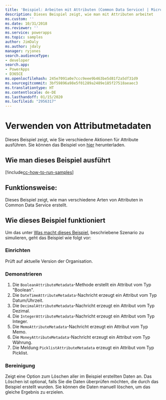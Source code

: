 ```yaml
---
title: 'Beispiel: Arbeiten mit Attributen (Common Data Service) | Microsoft Docs'
description: Dieses Beispiel zeigt, wie man mit Attributen arbeitet
ms.custom: ''
ms.date: 10/31/2018
ms.reviewer: ''
ms.service: powerapps
ms.topic: samples
author: JimDaly
ms.author: jdaly
manager: ryjones
search.audienceType:
- developer
search.app:
- PowerApps
- D365CE
ms.openlocfilehash: 245e7091a0e7ccc9eee9b463be5d81f2a5df31d9
ms.sourcegitcommit: 3bf59896a98e5f01289a2489e185f27518aeaec3
ms.translationtype: HT
ms.contentlocale: de-DE
ms.lasthandoff: 01/15/2020
ms.locfileid: "2956317"
---
```

# <a name="work-with-attribute-metadata"></a>Verwenden von Attributmetadaten

Dieses Beispiel zeigt, wie Sie verschiedene Aktionen für Attribute ausführen. Sie können das Beispiel von [hier](https://github.com/microsoft/PowerApps-Samples/tree/master/cds/orgsvc/C%23/WorkWithAttributes) herunterladen.

## <a name="how-to-run-this-sample"></a>Wie man dieses Beispiel ausführt

[!include[cc-how-to-run-samples](../../includes/cc-how-to-run-samples.md)]

## <a name="what-this-sample-does"></a>Funktionsweise:

Dieses Beispiel zeigt, wie man verschiedene Arten von Attributen in Common Data Service erstellt.

## <a name="how-this-sample-works"></a>Wie dieses Beispiel funktioniert

Um das unter [Was macht dieses Beispiel](#what-this-sample-does), beschriebene Szenario zu simulieren, geht das Beispiel wie folgt vor:

### <a name="setup"></a>Einrichten

Prüft auf aktuelle Version der Organisation.

### <a name="demonstrate"></a>Demonstrieren

1. Die `BooleanAttributeMetadata`-Methode erstellt ein Attribut vom Typ "Boolean".
2. Die `DateTimeAttributeMetadata`-Nachricht erzeugt ein Attribut vom Typ Datum/Uhrzeit.
3. Die `DecimalAttributeMetadata`-Nachricht erzeugt ein Attribut vom Typ Dezimal.
4. Die `IntegerAttributeMetadata`-Nachricht erzeugt ein Attribut vom Typ Integer.
5. Die `MemoAttributeMetadata`-Nachricht erzeugt ein Attribut vom Typ Memo.
6. Die `MoneyAttributeMetadata`-Nachricht erzeugt ein Attribut vom Typ Währung.
7. Die Meldung `PicklistAttributeMetadata` erzeugt ein Attribut vom Typ Picklist.

### <a name="clean-up"></a>Bereinigung

Zeigt eine Option zum Löschen aller im Beispiel erstellten Daten an. Das Löschen ist optional, falls Sie die Daten überprüfen möchten, die durch das Beispiel erstellt wurden. Sie können die Daten manuell löschen, um das gleiche Ergebnis zu erzielen.